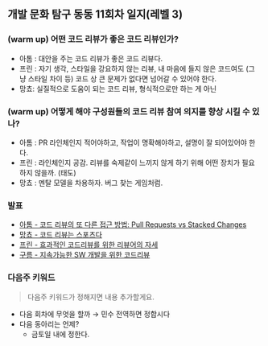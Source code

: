 ## 개발 문화 탐구 동동 11회차 일지(레벨 3)

### (warm up) 어떤 코드 리뷰가 좋은 코드 리뷰인가?

- 아톰 : 대안을 주는 코드 리뷰가 좋은 코드 리뷰다.
- 프린 : 자기 생각, 스타일을 강요하지 않는 리뷰, 내 마음에 들지 않은 코드여도 (그냥 스타일 차이 등) 코드 상 큰 문제가 없다면 넘어갈 수 있어야 한다.
- 망쵸: 실질적으로 도움이 되는 코드 리뷰, 형식적으로만 하는 게 아닌

### (warm up) 어떻게 해야 구성원들의 코드 리뷰 참여 의지를 향상 시킬 수 있나?

- 아톰 : PR 라인체인지 적어야하고, 작업이 명확해야하고, 설명이 잘 되어있어야 한다.
- 프린 : 라인체인지 공감. 리뷰를 숙제같이 느끼지 않게 하기 위해 어떤 장치가 필요하지 않을까. (태도)
- 망쵸 : 멘탈 모델을 차용하자. 버그 찾는 게임처럼.

### 발표

- [아톰 - 코드 리뷰의 또 다른 접근 방법: Pull Requests vs Stacked Changes](https://sequoia-reading-664.notion.site/Pull-Requests-vs-Stacked-Changes-7265c3234bdf412e93f0649af7125d6e?pvs=4)
- [망쵸 - 코드 리뷰는 스포츠다](https://buttoned-quokka-137.notion.site/f93932da61014ab2a287e579e4bb9954?pvs=4)
- [프린 - 효과적인 코드리뷰를 위한 리뷰어의 자세](https://given53.notion.site/29d6b3a7755b4d89bf071fceae19db34?pvs=4)
- [구름 - 지속가능한 SW 개발을 위한 코드리뷰](https://alstn113.notion.site/SW-65dd81c2711644989c1ddadaeaba8280)

### 다음주 키워드

> 다음주 키워드가 정해지면 내용 추가할게요.

- 다음 회차에 무엇을 할까 → 민수 전역하면 정합시다
- 다음 동아리는 언제?
    - 금토일 내에 정한다.
